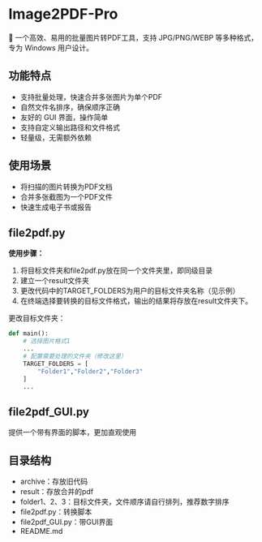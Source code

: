 # Image2PDF-Pro
🚀 一个高效、易用的批量图片转PDF工具，支持 JPG/PNG/WEBP 等多种格式，专为 Windows 用户设计。
## 功能特点
- 支持批量处理，快速合并多张图片为单个PDF
- 自然文件名排序，确保顺序正确
- 友好的 GUI 界面，操作简单
- 支持自定义输出路径和文件格式
- 轻量级，无需额外依赖

## 使用场景
- 将扫描的图片转换为PDF文档
- 合并多张截图为一个PDF文件
- 快速生成电子书或报告

## file2pdf.py
**使用步骤：**

1. 将目标文件夹和file2pdf.py放在同一个文件夹里，即同级目录
2. 建立一个result文件夹
3. 更改代码中的TARGET_FOLDERS为用户的目标文件夹名称（见示例）
4. 在终端选择要转换的目标文件格式，输出的结果将存放在result文件夹下。

更改目标文件夹：
```python
def main():
    # 选择图片格式1
    ...
    # 配置需要处理的文件夹（修改这里）
    TARGET_FOLDERS = [
        "Folder1","Folder2","Folder3"
    ]
    ...
```
## file2pdf_GUI.py
提供一个带有界面的脚本，更加直观使用

## 目录结构
- archive：存放旧代码
- result：存放合并的pdf
- folder1、2、3：目标文件夹，文件顺序请自行排列，推荐数字排序
- file2pdf.py：转换脚本
- file2pdf_GUI.py：带GUI界面
- README.md
